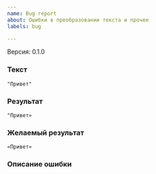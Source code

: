 ```yaml
---
name: Bug report
about: Ошибки в преобразовании текста и прочее
labels: bug

---
```

Версия: 0.1.0
### Текст
```text
"Привет"
```

### Результат
```text
"Привет»
```

### Желаемый результат
```text
«Привет»
```

### Описание ошибки